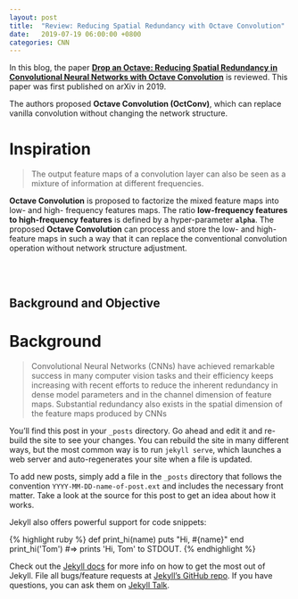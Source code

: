```yaml
---
layout: post
title:  "Review: Reducing Spatial Redundancy with Octave Convolution"
date:   2019-07-19 06:00:00 +0800
categories: CNN
---
```



In this blog, the paper [**Drop an Octave: Reducing Spatial Redundancy in Convolutional Neural Networks with Octave Convolution**](http://arxiv.org/abs/1904.05049) is reviewed. This paper was first published on arXiv in 2019.

The authors proposed **Octave Convolution (OctConv)**, which can replace vanilla convolution without changing the network structure. 


# Inspiration
> The output feature maps of a convolution layer can also be seen as a mixture of information at different frequencies.

**Octave Convolution** is proposed to factorize the mixed feature maps into low- and high- frequency features maps. The ratio **low-frequency features to high-frequency features** is defined by a hyper-parameter **`alpha`**. The proposed **Octave Convolution** can process and store the low- and high- feature maps in such a way that it can replace the conventional convolution operation without network structure adjustment.

<br/><br/>



## Background and Objective

# Background

> Convolutional Neural Networks (CNNs) have achieved remarkable success in many computer vision tasks and their efficiency keeps increasing with recent efforts to reduce the inherent redundancy in dense model parameters and in the channel dimension of feature maps.
> Substantial redundancy also exists in the spatial dimension of the feature maps produced by CNNs










You’ll find this post in your `_posts` directory. Go ahead and edit it and re-build the site to see your changes. You can rebuild the site in many different ways, but the most common way is to run `jekyll serve`, which launches a web server and auto-regenerates your site when a file is updated.

To add new posts, simply add a file in the `_posts` directory that follows the convention `YYYY-MM-DD-name-of-post.ext` and includes the necessary front matter. Take a look at the source for this post to get an idea about how it works.

Jekyll also offers powerful support for code snippets:

{% highlight ruby %}
def print_hi(name)
  puts "Hi, #{name}"
end
print_hi('Tom')
#=> prints 'Hi, Tom' to STDOUT.
{% endhighlight %}

Check out the [Jekyll docs][jekyll-docs] for more info on how to get the most out of Jekyll. File all bugs/feature requests at [Jekyll’s GitHub repo][jekyll-gh]. If you have questions, you can ask them on [Jekyll Talk][jekyll-talk].

[jekyll-docs]: https://jekyllrb.com/docs/home
[jekyll-gh]:   https://github.com/jekyll/jekyll
[jekyll-talk]: https://talk.jekyllrb.com/
